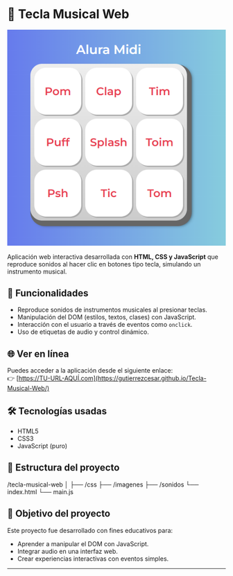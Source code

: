 # 🎹 Tecla Musical Web

![Vista previa del proyecto](./images/image.png)

Aplicación web interactiva desarrollada con **HTML, CSS y JavaScript** que reproduce sonidos al hacer clic en botones tipo tecla, simulando un instrumento musical.

## 🚀 Funcionalidades

- Reproduce sonidos de instrumentos musicales al presionar teclas.
- Manipulación del DOM (estilos, textos, clases) con JavaScript.
- Interacción con el usuario a través de eventos como `onclick`.
- Uso de etiquetas de audio y control dinámico.

## 🌐 Ver en línea

Puedes acceder a la aplicación desde el siguiente enlace:  
👉 [https://TU-URL-AQUÍ.com](https://gutierrezcesar.github.io/Tecla-Musical-Web/)

## 🛠️ Tecnologías usadas

- HTML5
- CSS3
- JavaScript (puro)

## 📁 Estructura del proyecto

/tecla-musical-web
│
├── /css
├── /imagenes
├── /sonidos
└── index.html
└── main.js

## 📌 Objetivo del proyecto

Este proyecto fue desarrollado con fines educativos para:

- Aprender a manipular el DOM con JavaScript.
- Integrar audio en una interfaz web.
- Crear experiencias interactivas con eventos simples.

---
